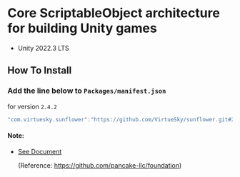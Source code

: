 # Core ScriptableObject architecture for building Unity games
- Unity 2022.3 LTS
## How To Install

### Add the line below to `Packages/manifest.json`

for version `2.4.2`
```csharp
"com.virtuesky.sunflower":"https://github.com/VirtueSky/sunflower.git#2.4.2",
```

#### Note:

- [See Document](https://github.com/VirtueSky/sunflower/wiki)

  (Reference: https://github.com/pancake-llc/foundation)
